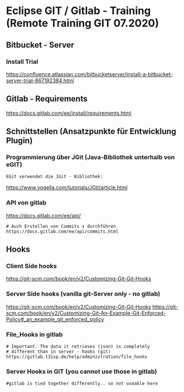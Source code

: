 # Eclipse GIT / Gitlab - Training (Remote Training GIT 07.2020)

## Bitbucket - Server ##

### Install Trial ###

https://confluence.atlassian.com/bitbucketserver/install-a-bitbucket-server-trial-867192384.html



## Gitlab - Requirements ## 

https://docs.gitlab.com/ee/install/requirements.html

## Schnittstellen (Ansatzpunkte für Entwicklung Plugin)

### Programmierung über JGit (Java-Bibliothek unterhalb von eGIT) ###

```
EGit verwendet die JGit - Bibliothek:
```

https://www.vogella.com/tutorials/JGit/article.html

### API von gitlab ###

https://docs.gitlab.com/ee/api/

```
# Auch Erstellen von Commits s durchführen
https://docs.gitlab.com/ee/api/commits.html
```

## Hooks ##

### Client Side hooks ###

https://git-scm.com/book/en/v2/Customizing-Git-Git-Hooks

### Server Side hooks (vanilla git-Server only - no gitlab) ###

https://git-scm.com/book/en/v2/Customizing-Git-Git-Hooks
https://git-scm.com/book/en/v2/Customizing-Git-An-Example-Git-Enforced-Policy#_an_example_git_enforced_policy


### File_Hooks in gitlab ###

```
# Important. The data it retrieves (json) is completely
# different than in server - hooks (git) 
https://gitlab.t3isp.de/help/administration/file_hooks
```

### Server Hooks in GIT (you cannot use those in gitlab) ###

```
#gitlab is tied together differently.. so not useable here
